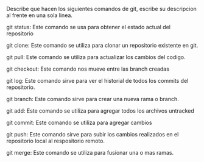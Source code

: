 Describe que hacen los siguientes comandos de git, escribe su descripcion al frente en una sola linea.

git status: Este comando se usa para obtener el estado actual del repositorio

git clone: Este comando se utiliza para clonar un repositorio existente en git.

git pull: Este comando se utiliza para actualizar los cambios del codigo.

git checkout: Este comando nos mueve entre las branch creadas

git log: Este comando sirve para ver el historial de todos los commits del repositorio.

git branch: Este comando sirve para crear una nueva rama o branch.

git add: Este comando se utiliza para agregar todos los archivos untracked

git commit: Este comando se utiliza para agregar cambios

git push: Este comando sirve para subir los cambios realizados en el repositorio local al respositorio remoto.

git merge: Este comando se utiliza para fusionar una o mas ramas.

